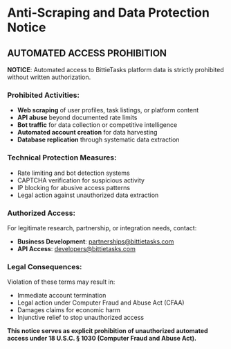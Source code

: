 # Anti-Scraping and Data Protection Notice

## AUTOMATED ACCESS PROHIBITION

**NOTICE**: Automated access to BittieTasks platform data is strictly prohibited without written authorization.

### Prohibited Activities:
- **Web scraping** of user profiles, task listings, or platform content
- **API abuse** beyond documented rate limits
- **Bot traffic** for data collection or competitive intelligence
- **Automated account creation** for data harvesting
- **Database replication** through systematic data extraction

### Technical Protection Measures:
- Rate limiting and bot detection systems
- CAPTCHA verification for suspicious activity
- IP blocking for abusive access patterns
- Legal action against unauthorized data extraction

### Authorized Access:
For legitimate research, partnership, or integration needs, contact:
- **Business Development**: partnerships@bittietasks.com
- **API Access**: developers@bittietasks.com

### Legal Consequences:
Violation of these terms may result in:
- Immediate account termination
- Legal action under Computer Fraud and Abuse Act (CFAA)
- Damages claims for economic harm
- Injunctive relief to stop unauthorized access

**This notice serves as explicit prohibition of unauthorized automated access under 18 U.S.C. § 1030 (Computer Fraud and Abuse Act).**